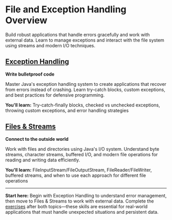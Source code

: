 # File and Exception Handling Overview

Build robust applications that handle errors gracefully and work with external data. Learn to manage exceptions and interact with the file system using streams and modern I/O techniques.

## [Exception Handling](./exception-handling.md)

**Write bulletproof code**

Master Java's exception handling system to create applications that recover from errors instead of crashing. Learn try-catch blocks, custom exceptions, and best practices for defensive programming.

**You'll learn:** Try-catch-finally blocks, checked vs unchecked exceptions, throwing custom exceptions, and error handling strategies

## [Files & Streams](./files-streams.md)

**Connect to the outside world**

Work with files and directories using Java's I/O system. Understand byte streams, character streams, buffered I/O, and modern file operations for reading and writing data efficiently.

**You'll learn:** FileInputStream/FileOutputStream, FileReader/FileWriter, buffered streams, and when to use each approach for different file operations

***

**Start here:** Begin with Exception Handling to understand error management, then move to Files & Streams to work with external data. Complete the [exercises](exercises.md) after both topics—these skills are essential for real-world applications that must handle unexpected situations and persistent data.
